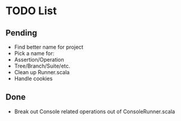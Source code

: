 # TODO List #

## Pending ##

 * Find better name for project
 * Pick a name for:
  * Assertion/Operation
  * Tree/Branch/Suite/etc.
 * Clean up Runner.scala
 * Handle cookies

## Done ##

 * Break out Console related operations out of ConsoleRunner.scala
